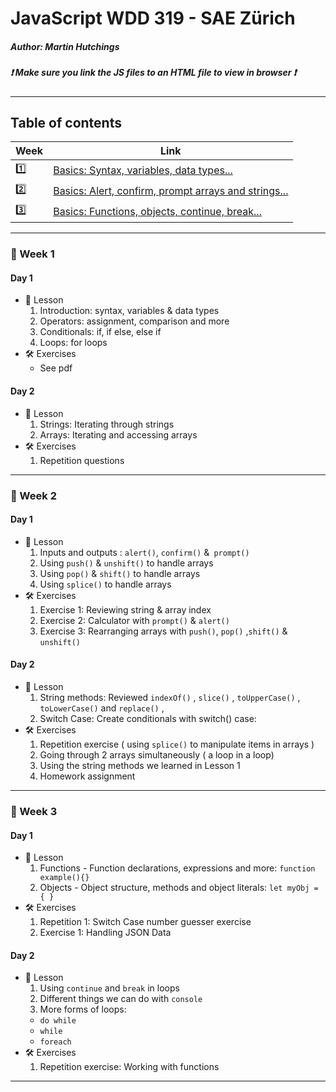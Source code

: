# JavaScript WDD 319 - SAE Zürich
##### Author: Martin Hutchings
##### :exclamation: Make sure you link the JS files to an HTML file to view in browser :exclamation:
---
## Table of contents
|Week   |Link   |
| ---   | ---   |
|:one:    |[Basics: Syntax, variables, data types...](https://github.com/stribis/javascript_wdd319#calendar-week-1)|
|:two:   |[Basics: Alert, confirm, prompt arrays and strings...](https://github.com/stribis/javascript_wdd319#calendar-week-2)|
|:three:    |[Basics: Functions, objects, continue, break...](https://github.com/stribis/javascript_wdd319#calendar-week-3)|
---
### :calendar: Week 1
#### Day 1
* :notebook: Lesson
  1. Introduction: syntax, variables & data types
  2. Operators: assignment, comparison and more
  3. Conditionals: if, if else, else if
  4. Loops: for loops
* :hammer_and_wrench: Exercises
  * See pdf
#### Day 2
* :notebook: Lesson
  1. Strings: Iterating through strings
  2. Arrays: Iterating and accessing arrays
* :hammer_and_wrench: Exercises
  1. Repetition questions
---
### :calendar: Week 2
#### Day 1
* :notebook: Lesson
  1. Inputs and outputs : `alert()`, `confirm()` &` prompt()`
  2. Using `push()` & `unshift()` to handle arrays
  3. Using `pop()` & `shift()` to handle arrays
  4. Using `splice()` to handle arrays
* :hammer_and_wrench: Exercises
  1. Exercise 1: Reviewing string & array index
  2. Exercise 2: Calculator with `prompt()` & `alert()`
  3. Exercise 3: Rearranging arrays with `push()`, `pop()` ,`shift()` & `unshift()`
#### Day 2
* :notebook: Lesson
  1. String methods: Reviewed `indexOf()` , `slice()` , `toUpperCase()` , `toLowerCase()` and `replace()` , 
  2. Switch Case: Create conditionals with switch() case:
* :hammer_and_wrench: Exercises
  1. Repetition exercise ( using `splice()` to manipulate items in arrays )
  2. Going through 2 arrays simultaneously ( a loop in a loop)
  3. Using the string methods we learned in Lesson 1
  4. Homework assignment
---
### :calendar: Week 3
#### Day 1
* :notebook: Lesson
  1. Functions - Function declarations, expressions and more: `function example(){}` 
  2. Objects - Object structure, methods and object literals: `let myObj = { }` 
* :hammer_and_wrench: Exercises
  1. Repetition 1: Switch Case number guesser exercise
  2. Exercise 1: Handling JSON Data
#### Day 2
* :notebook: Lesson
  1. Using `continue` and `break` in loops 
  2. Different things we can do with `console`
  3. More forms of loops:
    * `do while` 
    * `while` 
    * `foreach` 
* :hammer_and_wrench: Exercises
  1. Repetition exercise: Working with functions

---